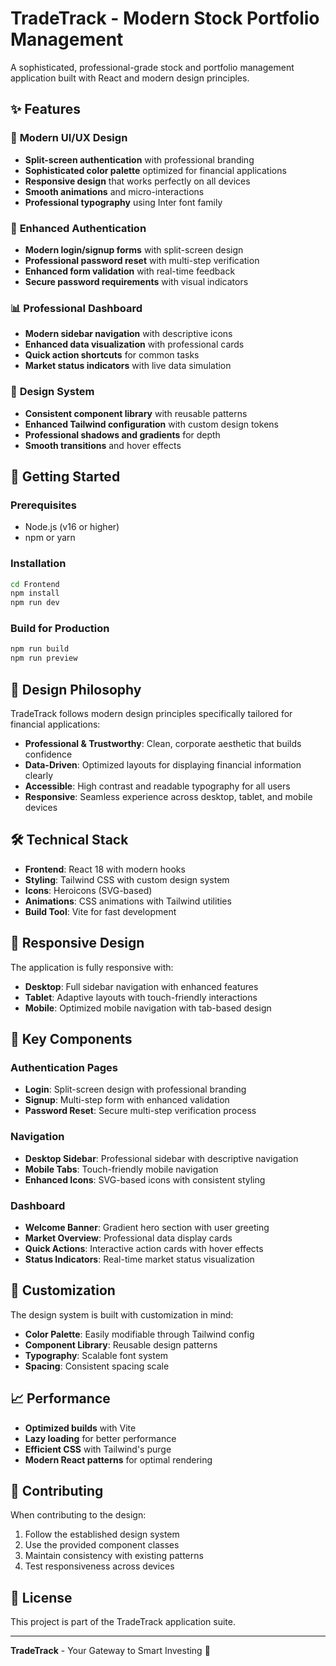 # TradeTrack - Modern Stock Portfolio Management

A sophisticated, professional-grade stock and portfolio management application built with React and modern design principles.

## ✨ Features

### 🎨 **Modern UI/UX Design**
- **Split-screen authentication** with professional branding
- **Sophisticated color palette** optimized for financial applications
- **Responsive design** that works perfectly on all devices
- **Smooth animations** and micro-interactions
- **Professional typography** using Inter font family

### 🔐 **Enhanced Authentication**
- **Modern login/signup forms** with split-screen design
- **Professional password reset** with multi-step verification
- **Enhanced form validation** with real-time feedback
- **Secure password requirements** with visual indicators

### 📊 **Professional Dashboard**
- **Modern sidebar navigation** with descriptive icons
- **Enhanced data visualization** with professional cards
- **Quick action shortcuts** for common tasks
- **Market status indicators** with live data simulation

### 🎯 **Design System**
- **Consistent component library** with reusable patterns
- **Enhanced Tailwind configuration** with custom design tokens
- **Professional shadows and gradients** for depth
- **Smooth transitions** and hover effects

## 🚀 Getting Started

### Prerequisites
- Node.js (v16 or higher)
- npm or yarn

### Installation
```bash
cd Frontend
npm install
npm run dev
```

### Build for Production
```bash
npm run build
npm run preview
```

## 🎨 Design Philosophy

TradeTrack follows modern design principles specifically tailored for financial applications:

- **Professional & Trustworthy**: Clean, corporate aesthetic that builds confidence
- **Data-Driven**: Optimized layouts for displaying financial information clearly
- **Accessible**: High contrast and readable typography for all users
- **Responsive**: Seamless experience across desktop, tablet, and mobile devices

## 🛠️ Technical Stack

- **Frontend**: React 18 with modern hooks
- **Styling**: Tailwind CSS with custom design system
- **Icons**: Heroicons (SVG-based)
- **Animations**: CSS animations with Tailwind utilities
- **Build Tool**: Vite for fast development

## 📱 Responsive Design

The application is fully responsive with:
- **Desktop**: Full sidebar navigation with enhanced features
- **Tablet**: Adaptive layouts with touch-friendly interactions
- **Mobile**: Optimized mobile navigation with tab-based design

## 🎯 Key Components

### Authentication Pages
- **Login**: Split-screen design with professional branding
- **Signup**: Multi-step form with enhanced validation
- **Password Reset**: Secure multi-step verification process

### Navigation
- **Desktop Sidebar**: Professional sidebar with descriptive navigation
- **Mobile Tabs**: Touch-friendly mobile navigation
- **Enhanced Icons**: SVG-based icons with consistent styling

### Dashboard
- **Welcome Banner**: Gradient hero section with user greeting
- **Market Overview**: Professional data display cards
- **Quick Actions**: Interactive action cards with hover effects
- **Status Indicators**: Real-time market status visualization

## 🔧 Customization

The design system is built with customization in mind:

- **Color Palette**: Easily modifiable through Tailwind config
- **Component Library**: Reusable design patterns
- **Typography**: Scalable font system
- **Spacing**: Consistent spacing scale

## 📈 Performance

- **Optimized builds** with Vite
- **Lazy loading** for better performance
- **Efficient CSS** with Tailwind's purge
- **Modern React patterns** for optimal rendering

## 🤝 Contributing

When contributing to the design:
1. Follow the established design system
2. Use the provided component classes
3. Maintain consistency with existing patterns
4. Test responsiveness across devices

## 📄 License

This project is part of the TradeTrack application suite.

---

**TradeTrack** - Your Gateway to Smart Investing 🚀
